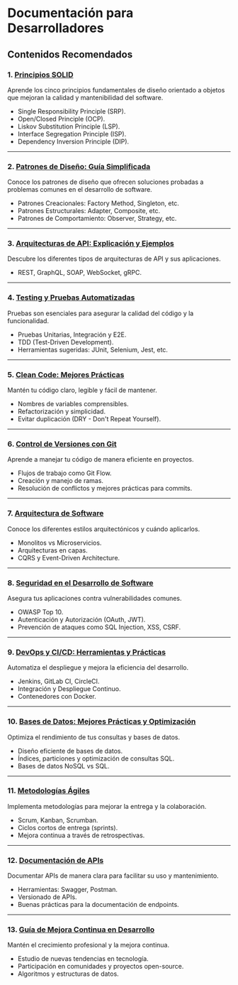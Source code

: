 # Documentación para Desarrolladores 

## Contenidos Recomendados

### 1. [Principios SOLID](solid.md)
Aprende los cinco principios fundamentales de diseño orientado a objetos que mejoran la calidad y mantenibilidad del software.
- Single Responsibility Principle (SRP).
- Open/Closed Principle (OCP).
- Liskov Substitution Principle (LSP).
- Interface Segregation Principle (ISP).
- Dependency Inversion Principle (DIP).

---

### 2. [Patrones de Diseño: Guía Simplificada](patrones_diseno.md)
Conoce los patrones de diseño que ofrecen soluciones probadas a problemas comunes en el desarrollo de software.
- Patrones Creacionales: Factory Method, Singleton, etc.
- Patrones Estructurales: Adapter, Composite, etc.
- Patrones de Comportamiento: Observer, Strategy, etc.

---

### 3. [Arquitecturas de API: Explicación y Ejemplos](tipos_de_apis.md)
Descubre los diferentes tipos de arquitecturas de API y sus aplicaciones.
- REST, GraphQL, SOAP, WebSocket, gRPC.

---

### 4. [Testing y Pruebas Automatizadas](testing.md)
Pruebas son esenciales para asegurar la calidad del código y la funcionalidad.
- Pruebas Unitarias, Integración y E2E.
- TDD (Test-Driven Development).
- Herramientas sugeridas: JUnit, Selenium, Jest, etc.

---

### 5. [Clean Code: Mejores Prácticas](clean_code.md)
Mantén tu código claro, legible y fácil de mantener.
- Nombres de variables comprensibles.
- Refactorización y simplicidad.
- Evitar duplicación (DRY - Don't Repeat Yourself).

---

### 6. [Control de Versiones con Git](control_versiones.md)
Aprende a manejar tu código de manera eficiente en proyectos.
- Flujos de trabajo como Git Flow.
- Creación y manejo de ramas.
- Resolución de conflictos y mejores prácticas para commits.

---

### 7. [Arquitectura de Software](arquitectura.md)
Conoce los diferentes estilos arquitectónicos y cuándo aplicarlos.
- Monolitos vs Microservicios.
- Arquitecturas en capas.
- CQRS y Event-Driven Architecture.

---

### 8. [Seguridad en el Desarrollo de Software](seguridad.md)
Asegura tus aplicaciones contra vulnerabilidades comunes.
- OWASP Top 10.
- Autenticación y Autorización (OAuth, JWT).
- Prevención de ataques como SQL Injection, XSS, CSRF.

---

### 9. [DevOps y CI/CD: Herramientas y Prácticas](devops.md)
Automatiza el despliegue y mejora la eficiencia del desarrollo.
- Jenkins, GitLab CI, CircleCI.
- Integración y Despliegue Continuo.
- Contenedores con Docker.

---

### 10. [Bases de Datos: Mejores Prácticas y Optimización](bases_de_datos.md)
Optimiza el rendimiento de tus consultas y bases de datos.
- Diseño eficiente de bases de datos.
- Índices, particiones y optimización de consultas SQL.
- Bases de datos NoSQL vs SQL.

---

### 11. [Metodologías Ágiles](agile.md)
Implementa metodologías para mejorar la entrega y la colaboración.
- Scrum, Kanban, Scrumban.
- Ciclos cortos de entrega (sprints).
- Mejora continua a través de retrospectivas.

---

### 12. [Documentación de APIs](documentacion_apis.md)
Documentar APIs de manera clara para facilitar su uso y mantenimiento.
- Herramientas: Swagger, Postman.
- Versionado de APIs.
- Buenas prácticas para la documentación de endpoints.

---

### 13. [Guía de Mejora Continua en Desarrollo](mejora_continua.md)
Mantén el crecimiento profesional y la mejora continua.
- Estudio de nuevas tendencias en tecnología.
- Participación en comunidades y proyectos open-source.
- Algoritmos y estructuras de datos.
